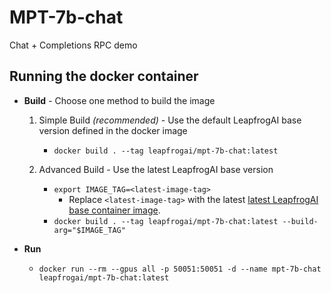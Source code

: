 # MPT-7b-chat

Chat + Completions RPC demo

## Running the docker container

* **Build** - Choose one method to build the image
  1) Simple Build *(recommended)* - Use the default LeapfrogAI base version defined in the docker image
     * `docker build . --tag leapfrogai/mpt-7b-chat:latest`

  2) Advanced Build - Use the latest LeapfrogAI base version
     * `export IMAGE_TAG=<latest-image-tag>`
       * Replace `<latest-image-tag>` with the latest [latest LeapfrogAI base container image](https://github.com/defenseunicorns/leapfrogai/pkgs/container/leapfrogai%2Fbase).
     * `docker build . --tag leapfrogai/mpt-7b-chat:latest --build-arg="$IMAGE_TAG"`

* **Run**
  * `docker run --rm --gpus all -p 50051:50051 -d --name mpt-7b-chat leapfrogai/mpt-7b-chat:latest`
